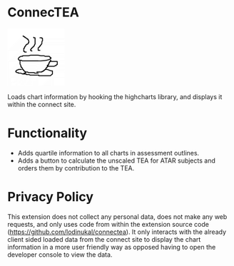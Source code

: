# ConnecTEA

![ConnecTEA Logo](https://raw.githubusercontent.com/lodinukal/connectea/main/icon.png)

Loads chart information by hooking the highcharts library, and displays it within the connect site.

# Functionality
- Adds quartile information to all charts in assessment outlines.
- Adds a button to calculate the unscaled TEA for ATAR subjects and orders them by contribution to the TEA.

# Privacy Policy

This extension does not collect any personal data, does not make any web requests, and only uses code from within the extension source code (https://github.com/lodinukal/connectea). It only interacts with the already client sided loaded data from the connect site to display the chart information in a more user friendly way as opposed having to open the developer console to view the data.